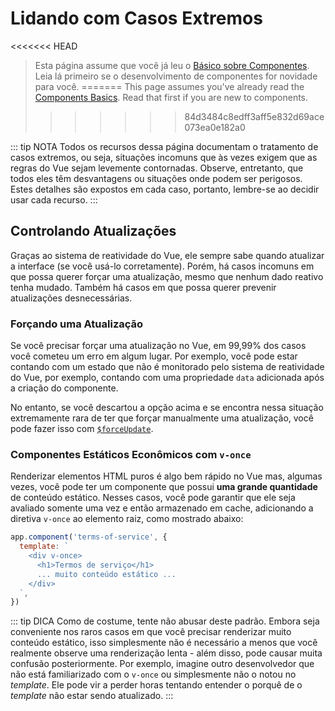 # Lidando com Casos Extremos

<<<<<<< HEAD
> Esta página assume que você já leu o [Básico sobre Componentes](component-basics.md). Leia lá primeiro se o desenvolvimento de componentes for novidade para você.
=======
> This page assumes you've already read the [Components Basics](component-basics.md). Read that first if you are new to components.
>>>>>>> 84d3484c8edff3aff5e832d69ace073ea0e182a0

::: tip NOTA
Todos os recursos dessa página documentam o tratamento de casos extremos, ou seja, situações incomuns que às vezes exigem que as regras do Vue sejam levemente contornadas. Observe, entretanto, que todos eles têm desvantagens ou situações onde podem ser perigosos. Estes detalhes são expostos em cada caso, portanto, lembre-se ao decidir usar cada recurso.
:::

## Controlando Atualizações

Graças ao sistema de reatividade do Vue, ele sempre sabe quando atualizar a interface (se você usá-lo corretamente). Porém, há casos incomuns em que possa querer forçar uma atualização, mesmo que nenhum dado reativo tenha mudado. Também há casos em que possa querer prevenir atualizações desnecessárias.

### Forçando uma Atualização

Se você precisar forçar uma atualização no Vue, em 99,99% dos casos você cometeu um erro em algum lugar. Por exemplo, você pode estar contando com um estado que não é monitorado pelo sistema de reatividade do Vue, por exemplo, contando com uma propriedade `data` adicionada após a criação do componente.

No entanto, se você descartou a opção acima e se encontra nessa situação extremamente rara de ter que forçar manualmente uma atualização, você pode fazer isso com [`$forceUpdate`](../api/instance-methods.html#forceupdate).

### Componentes Estáticos Econômicos com `v-once`

Renderizar elementos HTML puros é algo bem rápido no Vue mas, algumas vezes, você pode ter um componente que possui **uma grande quantidade** de conteúdo estático. Nesses casos, você pode garantir que ele seja avaliado somente uma vez e então armazenado em cache, adicionando a diretiva `v-once` ao elemento raiz, como mostrado abaixo:

```js
app.component('terms-of-service', {
  template: `
    <div v-once>
      <h1>Termos de serviço</h1>
      ... muito conteúdo estático ...
    </div>
  `,
})
```

::: tip DICA
Como de costume, tente não abusar deste padrão. Embora seja conveniente nos raros casos em que você precisar renderizar muito conteúdo estático, isso simplesmente não é necessário a menos que você realmente observe uma renderização lenta - além disso, pode causar muita confusão posteriormente. Por exemplo, imagine outro desenvolvedor que não está familiarizado com o `v-once` ou simplesmente não o notou no _template_. Ele pode vir a perder horas tentando entender o porquê de o _template_ não estar sendo atualizado.
:::
